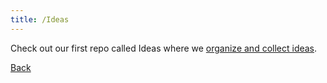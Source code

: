 ```yaml
---
title: /Ideas
---
```


Check out our first repo called Ideas where we [organize and collect ideas](https://github.com/The-Brains/Ideas). 

[Back](/)
